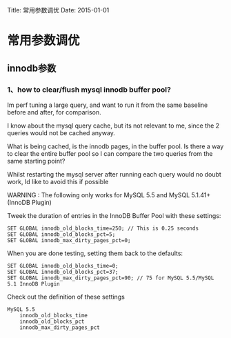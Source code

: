Title: 常用参数调优
Date:  2015-01-01


常用参数调优
============================

## innodb参数

### 1、how to clear/flush mysql innodb buffer pool?
Im perf tuning a large query, and want to run it from the same baseline before and after, for comparison.

I know about the mysql query cache, but its not relevant to me, since the 2 queries would not be cached anyway.

What is being cached, is the innodb pages, in the buffer pool. Is there a way to clear the entire buffer pool so I can compare the two queries from the same starting point?

Whilst restarting the mysql server after running each query would no doubt work, Id like to avoid this if possible

WARNING : The following only works for MySQL 5.5 and MySQL 5.1.41+ (InnoDB Plugin)

Tweek the duration of entries in the InnoDB Buffer Pool with these settings:

	SET GLOBAL innodb_old_blocks_time=250; // This is 0.25 seconds
	SET GLOBAL innodb_old_blocks_pct=5;
	SET GLOBAL innodb_max_dirty_pages_pct=0;

When you are done testing, setting them back to the defaults:

	SET GLOBAL innodb_old_blocks_time=0;
	SET GLOBAL innodb_old_blocks_pct=37;
	SET GLOBAL innodb_max_dirty_pages_pct=90; // 75 for MySQL 5.5/MySQL 5.1 InnoDB Plugin

Check out the definition of these settings

    MySQL 5.5
        innodb_old_blocks_time
        innodb_old_blocks_pct
        innodb_max_dirty_pages_pct

